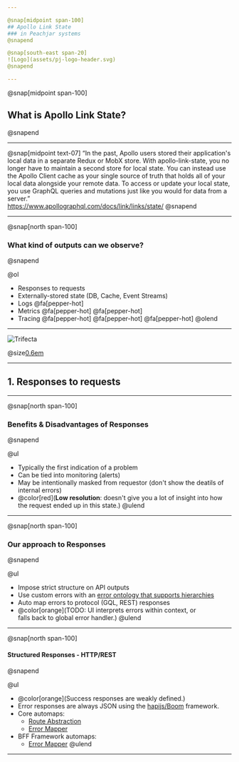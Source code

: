```yaml
---

@snap[midpoint span-100]
## Apollo Link State
### in Peachjar systems
@snapend

@snap[south-east span-20]
![Logo](assets/pj-logo-header.svg)
@snapend

---
```


@snap[midpoint span-100]
## What is Apollo Link State?
@snapend

---

@snap[midpoint text-07]
“In the past, Apollo users stored their application's local data in a separate Redux or MobX store. With apollo-link-state, you no longer have to maintain a second store for local state. You can instead use the Apollo Client cache as your single source of truth that holds all of your local data alongside your remote data. To access or update your local state, you use GraphQL queries and mutations just like you would for data from a server.”
<br />https://www.apollographql.com/docs/link/links/state/
@snapend

---

@snap[north span-100]
### What kind of outputs can we observe?
@snapend

@ol
- Responses to requests
- Externally-stored state (DB, Cache, Event Streams)
- Logs @fa[pepper-hot]
- Metrics @fa[pepper-hot] @fa[pepper-hot]
- Tracing @fa[pepper-hot] @fa[pepper-hot] @fa[pepper-hot]
@olend

---

![Trifecta](https://peter.bourgon.org/img/instrumentation/01.png)

@size[0.6em](https://peter.bourgon.org/blog/2017/02/21/metrics-tracing-and-logging.html)

---

## 1. Responses to requests

---

@snap[north span-100]
### Benefits & Disadvantages of Responses
@snapend

@ul
- Typically the first indication of a problem
- Can be tied into monitoring (alerts)
- May be intentionally masked from requestor (don't show the deatils of internal errors)
- @color[red](**Low resolution**: doesn't give you a lot of insight into how the request ended up in this state.)
@ulend

---

@snap[north span-100]
### Our approach to Responses
@snapend

@ul
- Impose strict structure on API outputs
- Use custom errors with an [error ontology that supports hierarchies](https://peachjar.atlassian.net/wiki/spaces/ENG/pages/45350931/Error+Ontology)
- Auto map errors to protocol (GQL, REST) responses
- @color[orange](TODO: UI interprets errors within context, or<br />falls back to global error handler.)
@ulend

---

@snap[north span-100]
#### Structured Responses - HTTP/REST
@snapend

@ul
- @color[orange](Success responses are weakly defined.)
- Error responses are always JSON using the [hapijs/Boom](https://github.com/hapijs/boom) framework.
- Core automaps:
  - [Route Abstraction](https://github.com/peachjar/peachjar-core/blob/master/src/Interfaces/Framework/HttpApi/Route.ts#L44)
  - [Error Mapper](https://github.com/peachjar/peachjar-core/blob/master/src/Interfaces/Framework/HttpApi/Utils.ts#L13)
- BFF Framework automaps:
  - [Error Mapper](https://github.com/peachjar/bff-framework/blob/master/src/framework/middleware/errorHandler.ts#L138)
@ulend

---
